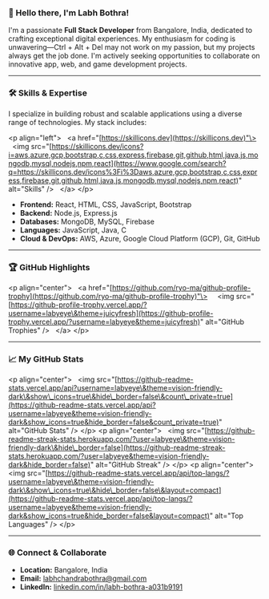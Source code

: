 ### 👋 Hello there, I'm Labh Bothra\!

I'm a passionate **Full Stack Developer** from Bangalore, India, dedicated to crafting exceptional digital experiences. My enthusiasm for coding is unwavering—Ctrl + Alt + Del may not work on my passion, but my projects always get the job done. I'm actively seeking opportunities to collaborate on innovative app, web, and game development projects.

-----

### 🛠️ Skills & Expertise

I specialize in building robust and scalable applications using a diverse range of technologies. My stack includes:

\<p align="left"\>
  \<a href="[https://skillicons.dev](https://skillicons.dev)"\>
    \<img src="[https://skillicons.dev/icons?i=aws,azure,gcp,bootstrap,c,css,express,firebase,git,github,html,java,js,mongodb,mysql,nodejs,npm,react](https://www.google.com/search?q=https://skillicons.dev/icons%3Fi%3Daws,azure,gcp,bootstrap,c,css,express,firebase,git,github,html,java,js,mongodb,mysql,nodejs,npm,react)" alt="Skills" /\>
  \</a\>
\</p\>

  - **Frontend:** React, HTML, CSS, JavaScript, Bootstrap
  - **Backend:** Node.js, Express.js
  - **Databases:** MongoDB, MySQL, Firebase
  - **Languages:** JavaScript, Java, C
  - **Cloud & DevOps:** AWS, Azure, Google Cloud Platform (GCP), Git, GitHub

-----

### 🏆 GitHub Highlights

\<p align="center"\>
  \<a href="[https://github.com/ryo-ma/github-profile-trophy](https://github.com/ryo-ma/github-profile-trophy)"\>
    \<img src="[https://github-profile-trophy.vercel.app/?username=labyeye\&theme=juicyfresh](https://github-profile-trophy.vercel.app/?username=labyeye&theme=juicyfresh)" alt="GitHub Trophies" /\>
  \</a\>
\</p\>

-----

### 📈 My GitHub Stats

\<p align="center"\>
  \<img src="[https://github-readme-stats.vercel.app/api?username=labyeye\&theme=vision-friendly-dark\&show\_icons=true\&hide\_border=false\&count\_private=true](https://github-readme-stats.vercel.app/api?username=labyeye&theme=vision-friendly-dark&show_icons=true&hide_border=false&count_private=true)" alt="GitHub Stats" /\>
\</p\>
\<p align="center"\>
  \<img src="[https://github-readme-streak-stats.herokuapp.com/?user=labyeye\&theme=vision-friendly-dark\&hide\_border=false](https://github-readme-streak-stats.herokuapp.com/?user=labyeye&theme=vision-friendly-dark&hide_border=false)" alt="GitHub Streak" /\>
\</p\>
\<p align="center"\>
  \<img src="[https://github-readme-stats.vercel.app/api/top-langs/?username=labyeye\&theme=vision-friendly-dark\&show\_icons=true\&hide\_border=false\&layout=compact](https://github-readme-stats.vercel.app/api/top-langs/?username=labyeye&theme=vision-friendly-dark&show_icons=true&hide_border=false&layout=compact)" alt="Top Languages" /\>
\</p\>

-----

### 🌐 Connect & Collaborate

  - **Location:** Bangalore, India
  - **Email:** [labhchandrabothra@gmail.com](mailto:labhchandrabothra@gmail.com)
  - **LinkedIn:** [linkedin.com/in/labh-bothra-a031b9191](https://www.linkedin.com/in/labh-bothra-a031b9191/)

[](https://www.google.com/search?q=%5Bhttps://visitcount.itsvg.in%5D\(https://visitcount.itsvg.in\))
